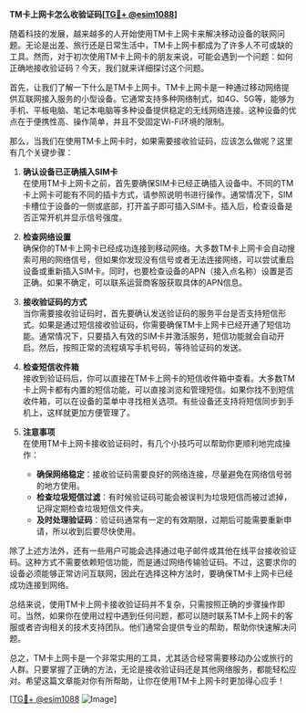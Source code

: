 **TM卡上网卡怎么收验证码[[TG💪+ @esim1088](https://t.me/s/esim1088)]**

随着科技的发展，越来越多的人开始使用TM卡上网卡来解决移动设备的联网问题。无论是出差、旅行还是日常生活中，TM卡上网卡都成为了许多人不可或缺的工具。然而，对于初次使用TM卡上网卡的朋友来说，可能会遇到一个问题：如何正确地接收验证码？今天，我们就来详细探讨这个问题。

首先，让我们了解一下什么是TM卡上网卡。TM卡上网卡是一种通过移动网络提供互联网接入服务的小型设备。它通常支持多种网络制式，如4G、5G等，能够为手机、平板电脑、笔记本电脑等多种设备提供稳定的无线网络连接。这种设备的优点在于便携性高、操作简单，并且不受固定Wi-Fi环境的限制。

那么，当我们在使用TM卡上网卡时，如果需要接收验证码，应该怎么做呢？这里有几个关键步骤：

1. **确认设备已正确插入SIM卡**  
   在使用TM卡上网卡之前，首先要确保SIM卡已经正确插入设备中。不同的TM卡上网卡可能有不同的插卡方式，请参照说明书进行操作。通常情况下，SIM卡槽位于设备的一侧或底部，打开盖子即可插入SIM卡。插入后，检查设备是否正常开机并显示信号强度。

2. **检查网络设置**  
   确保你的TM卡上网卡已经成功连接到移动网络。大多数TM卡上网卡会自动搜索可用的网络信号，但如果你发现没有信号或者无法连接网络，可以尝试重启设备或重新插入SIM卡。同时，也要检查设备的APN（接入点名称）设置是否正确。如果不确定，可以联系运营商客服获取具体的APN信息。

3. **接收验证码的方式**  
   当你需要接收验证码时，首先要确认发送验证码的服务平台是否支持短信形式。如果是通过短信接收验证码，你需要确保TM卡上网卡已经开通了短信功能。通常情况下，只要插入有效的SIM卡并激活服务，短信功能就会自动开启。然后，按照正常的流程填写手机号码，等待验证码的发送。

4. **检查短信收件箱**  
   接收到验证码后，你可以直接在TM卡上网卡的短信收件箱中查看。大多数TM卡上网卡都有内置的短信功能，可以直接浏览和管理短信。如果你找不到短信收件箱，可以在设备的菜单中寻找相关选项。有些设备还支持将短信同步到手机上，这样就更加方便管理了。

5. **注意事项**  
   在使用TM卡上网卡接收验证码时，有几个小技巧可以帮助你更顺利地完成操作：
   - **确保网络稳定**：接收验证码需要良好的网络连接，尽量避免在网络信号弱的地方使用。
   - **检查垃圾短信过滤**：有时候验证码可能会被误判为垃圾短信而被过滤掉，记得定期检查垃圾短信文件夹。
   - **及时处理验证码**：验证码通常有一定的有效期限，过期后可能需要重新申请，所以收到后要尽快使用。

除了上述方法外，还有一些用户可能会选择通过电子邮件或其他在线平台接收验证码。这种方式不需要依赖短信功能，而是通过网络传输验证码。不过，这要求你的设备必须能够正常访问互联网，因此在选择这种方法时，要确保TM卡上网卡已经成功连接到网络。

总结来说，使用TM卡上网卡接收验证码并不复杂，只需按照正确的步骤操作即可。当然，如果你在使用过程中遇到任何问题，都可以随时联系TM卡上网卡的客服或者咨询相关的技术支持团队。他们通常会提供专业的帮助，帮助你快速解决问题。

总之，TM卡上网卡是一个非常实用的工具，尤其适合经常需要移动办公或旅行的人群。只要掌握了正确的方法，无论是接收验证码还是其他网络服务，都能轻松应对。希望这篇文章能对你有所帮助，让你在使用TM卡上网卡时更加得心应手！

[[TG💪+ @esim1088](https://t.me/s/esim1088) ![Image](https://i.postimg.cc/4NQfJmqS/Snipaste-2025-05-13-00-14-12.png)]